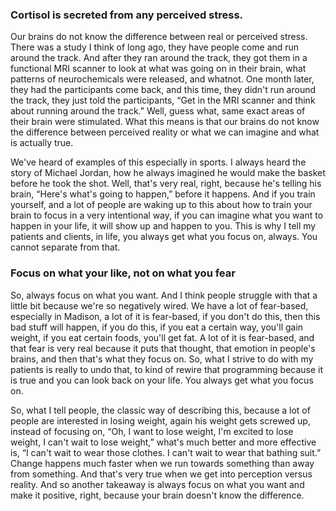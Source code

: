 ### Cortisol is secreted from any perceived stress. 
Our brains do not know the difference between real or perceived stress. There was a study I think of long ago, they have people come and run around the track. And after they ran around the track, they got them in a functional MRI scanner to look at what was going on in their brain, what patterns of neurochemicals were released, and whatnot. One month later, they had the participants come back, and this time, they didn't run around the track, they just told the participants, “Get in the MRI scanner and think about running around the track.” Well, guess what, same exact areas of their brain were stimulated. What this means is that our brains do not know the difference between perceived reality or what we can imagine and what is actually true.

We've heard of examples of this especially in sports. I always heard the story of Michael Jordan, how he always imagined he would make the basket before he took the shot. Well, that's very real, right, because he's telling his brain, “Here's what's going to happen,” before it happens. And if you train yourself, and a lot of people are waking up to this about how to train your brain to focus in a very intentional way, if you can imagine what you want to happen in your life, it will show up and happen to you. This is why I tell my patients and clients, in life, you always get what you focus on, always. You cannot separate from that.

### Focus on what your like, not on what you fear
So, always focus on what you want. And I think people struggle with that a little bit because we're so negatively wired. We have a lot of fear-based, especially in Madison, a lot of it is fear-based, if you don't do this, then this bad stuff will happen, if you do this, if you eat a certain way, you'll gain weight, if you eat certain foods, you'll get fat. A lot of it is fear-based, and that fear is very real because it puts that thought, that emotion in people's brains, and then that's what they focus on. So, what I strive to do with my patients is really to undo that, to kind of rewire that programming because it is true and you can look back on your life. You always get what you focus on.

So, what I tell people, the classic way of describing this, because a lot of people are interested in losing weight, again his weight gets screwed up, instead of focusing on, “Oh, I want to lose weight, I'm excited to lose weight, I can't wait to lose weight,” what's much better and more effective is, “I can't wait to wear those clothes. I can't wait to wear that bathing suit.” Change happens much faster when we run towards something than away from something. And that's very true when we get into perception versus reality. And so another takeaway is always focus on what you want and make it positive, right, because your brain doesn't know the difference.  

